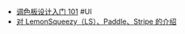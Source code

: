 - [调色板设计入门 101](https://nolebase.ayaka.io/%E7%AC%94%E8%AE%B0/%F0%9F%8E%A8%20%E8%AE%BE%E8%AE%A1/%E8%B0%83%E8%89%B2%E6%9D%BF%E8%AE%BE%E8%AE%A1%E5%85%A5%E9%97%A8.html) #UI
- [对 LemonSqueezy（LS）、Paddle、Stripe 的介绍](https://x.com/okooo5km/status/1803637649917284683)
